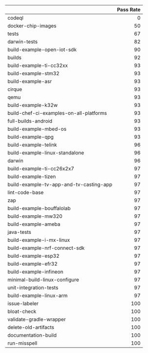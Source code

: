 |                                         |   Pass Rate |
|:----------------------------------------|------------:|
| codeql                                  |           0 |
| docker-chip-images                      |          50 |
| tests                                   |          67 |
| darwin-tests                            |          82 |
| build-example-open-iot-sdk              |          90 |
| builds                                  |          92 |
| build-example-ti-cc32xx                 |          93 |
| build-example-stm32                     |          93 |
| build-example-asr                       |          93 |
| cirque                                  |          93 |
| qemu                                    |          93 |
| build-example-k32w                      |          93 |
| build-chef-ci-examples-on-all-platforms |          93 |
| full-builds-android                     |          93 |
| build-example-mbed-os                   |          93 |
| build-example-qpg                       |          93 |
| build-example-telink                    |          96 |
| build-example-linux-standalone          |          96 |
| darwin                                  |          96 |
| build-example-ti-cc26x2x7               |          97 |
| build-example-tizen                     |          97 |
| build-example-tv-app-and-tv-casting-app |          97 |
| lint-code-base                          |          97 |
| zap                                     |          97 |
| build-example-bouffalolab               |          97 |
| build-example-mw320                     |          97 |
| build-example-ameba                     |          97 |
| java-tests                              |          97 |
| build-example-i-mx-linux                |          97 |
| build-example-nrf-connect-sdk           |          97 |
| build-example-esp32                     |          97 |
| build-example-efr32                     |          97 |
| build-example-infineon                  |          97 |
| minimal-build-linux-configure           |          97 |
| unit-integration-tests                  |          97 |
| build-example-linux-arm                 |          97 |
| issue-labeler                           |         100 |
| bloat-check                             |         100 |
| validate-gradle-wrapper                 |         100 |
| delete-old-artifacts                    |         100 |
| documentation-build                     |         100 |
| run-misspell                            |         100 |